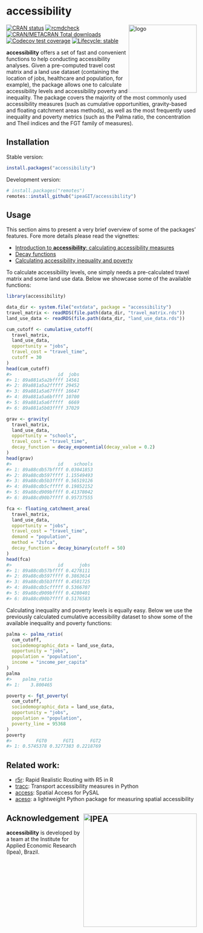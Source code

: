 
# accessibility

<img align="right" src="man/figures/logo.png" alt="logo" width="180">

[![CRAN
status](https://www.r-pkg.org/badges/version/accessibility)](https://CRAN.R-project.org/package=accessibility)
[![rcmdcheck](https://github.com/ipeaGIT/accessibility/workflows/rcmdcheck/badge.svg)](https://github.com/ipeaGIT/accessibility/actions)
[![CRAN/METACRAN Total
downloads](https://cranlogs.r-pkg.org/badges/grand-total/accessibility?color=yellow)](https://CRAN.R-project.org/package=accessibility)
[![Codecov test
coverage](https://codecov.io/gh/ipeaGIT/accessibility/branch/main/graph/badge.svg)](https://app.codecov.io/gh/ipeaGIT/accessibility?branch=main)
[![Lifecycle:
stable](https://lifecycle.r-lib.org/articles/figures/lifecycle-stable.svg)](https://lifecycle.r-lib.org/articles/stages.html)

**accessibility** offers a set of fast and convenient functions to help
conducting accessibility analyses. Given a pre-computed travel cost
matrix and a land use dataset (containing the location of jobs,
healthcare and population, for example), the package allows one to
calculate accessibility levels and accessibility poverty and inequality.
The package covers the majority of the most commonly used accessibility
measures (such as cumulative opportunities, gravity-based and floating
catchment areas methods), as well as the most frequently used inequality
and poverty metrics (such as the Palma ratio, the concentration and
Theil indices and the FGT family of measures).

## Installation

Stable version:

``` r
install.packages("accessibility")
```

Development version:

``` r
# install.packages("remotes")
remotes::install_github("ipeaGIT/accessibility")
```

## Usage

This section aims to present a very brief overview of some of the
packages’ features. Fore more details please read the vignettes:

  - [Introduction to **accessibility**: calculating accessibility
    measures](https://ipeagit.github.io/accessibility/articles/accessibility.html)
  - [Decay
    functions](https://ipeagit.github.io/accessibility/articles/decay_functions.html)
  - [Calculating accessibility inequality and
    poverty](https://ipeagit.github.io/accessibility/articles/inequality_and_poverty.html)

To calculate accessibility levels, one simply needs a pre-calculated
travel matrix and some land use data. Below we showcase some of the
available functions:

``` r
library(accessibility)

data_dir <- system.file("extdata", package = "accessibility")
travel_matrix <- readRDS(file.path(data_dir, "travel_matrix.rds"))
land_use_data <- readRDS(file.path(data_dir, "land_use_data.rds"))

cum_cutoff <- cumulative_cutoff(
  travel_matrix,
  land_use_data,
  opportunity = "jobs",
  travel_cost = "travel_time",
  cutoff = 30
)
head(cum_cutoff)
#>                 id  jobs
#> 1: 89a881a5a2bffff 14561
#> 2: 89a881a5a2fffff 29452
#> 3: 89a881a5a67ffff 16647
#> 4: 89a881a5a6bffff 10700
#> 5: 89a881a5a6fffff  6669
#> 6: 89a881a5b03ffff 37029

grav <- gravity(
  travel_matrix,
  land_use_data,
  opportunity = "schools",
  travel_cost = "travel_time",
  decay_function = decay_exponential(decay_value = 0.2)
)
head(grav)
#>                 id    schools
#> 1: 89a88cdb57bffff 0.03041853
#> 2: 89a88cdb597ffff 1.15549493
#> 3: 89a88cdb5b3ffff 0.56519126
#> 4: 89a88cdb5cfffff 0.19852152
#> 5: 89a88cd909bffff 0.41378042
#> 6: 89a88cd90b7ffff 0.95737555

fca <- floating_catchment_area(
  travel_matrix,
  land_use_data,
  opportunity = "jobs",
  travel_cost = "travel_time",
  demand = "population",
  method = "2sfca",
  decay_function = decay_binary(cutoff = 50)
)
head(fca)
#>                 id      jobs
#> 1: 89a88cdb57bffff 0.4278111
#> 2: 89a88cdb597ffff 0.3863614
#> 3: 89a88cdb5b3ffff 0.4501725
#> 4: 89a88cdb5cfffff 0.5366707
#> 5: 89a88cd909bffff 0.4280401
#> 6: 89a88cd90b7ffff 0.5176583
```

Calculating inequality and poverty levels is equally easy. Below we use
the previously calculated cumulative accessibility dataset to show some
of the available inequality and poverty functions:

``` r
palma <- palma_ratio(
  cum_cutoff,
  sociodemographic_data = land_use_data,
  opportunity = "jobs",
  population = "population",
  income = "income_per_capita"
)
palma
#>    palma_ratio
#> 1:    3.800465

poverty <- fgt_poverty(
  cum_cutoff,
  sociodemographic_data = land_use_data,
  opportunity = "jobs",
  population = "population",
  poverty_line = 95368
)
poverty
#>         FGT0      FGT1      FGT2
#> 1: 0.5745378 0.3277383 0.2218769
```

## Related work:

  - [r5r](https://github.com/ipeaGIT/r5r): Rapid Realistic Routing with
    R5 in R
  - [tracc](https://github.com/jamaps/tracc): Transport accessibility
    measures in Python
  - [access](https://access.readthedocs.io/en/latest/): Spatial Access
    for PySAL
  - [aceso](https://github.com/tetraptych/aceso): a lightweight Python
    package for measuring spatial accessibility

## Acknowledgement <a href="https://www.ipea.gov.br"><img src="man/figures/ipea_logo.png" alt="IPEA" align="right" width="300"/></a>

**accessibility** is developed by a team at the Institute for Applied
Economic Research (Ipea), Brazil.
